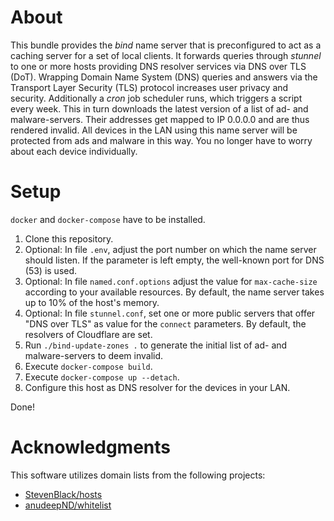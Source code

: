 About
=====

This bundle provides the *bind* name server that is preconfigured to act as a caching server for a set of local clients. It forwards queries through *stunnel* to one or more hosts providing DNS resolver services via DNS over TLS (DoT). Wrapping Domain Name System (DNS) queries and answers via the Transport Layer Security (TLS) protocol increases user privacy and security. Additionally a *cron* job scheduler runs, which triggers a script every week. This in turn downloads the latest version of a list of ad- and malware-servers. Their addresses get mapped to IP 0.0.0.0 and are thus rendered invalid. All devices in the LAN using this name server will be protected from ads and malware in this way. You no longer have to worry about each device individually.

Setup
=====

`docker` and `docker-compose` have to be installed.

1. Clone this repository.
2. Optional: In file `.env`, adjust the port number on which the name server should listen. If the parameter is left empty, the well-known port for DNS (53) is used.
3. Optional: In file `named.conf.options` adjust the value for `max-cache-size` according to your available resources. By default, the name server takes up to 10% of the host's memory.
4. Optional: In file `stunnel.conf`, set one or more public servers that offer "DNS over TLS" as value for the `connect` parameters. By default, the resolvers of Cloudflare are set.
5. Run `./bind-update-zones .` to generate the initial list of ad- and malware-servers to deem invalid.
5. Execute `docker-compose build`.
6. Execute `docker-compose up --detach`.
7. Configure this host as DNS resolver for the devices in your LAN.

Done!

Acknowledgments
===============

This software utilizes domain lists from the following projects:

- [StevenBlack/hosts](https://github.com/StevenBlack/hosts)
- [anudeepND/whitelist](https://github.com/anudeepND/whitelist)

